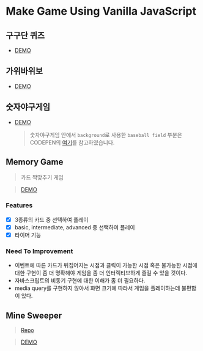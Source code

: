 # Make Game Using Vanilla JavaScript

## 구구단 퀴즈

-   [DEMO](https://codepen.io/jjanmo/pen/GRgMBRp?editors=0010)

## 가위바위보

-   [DEMO](https://codepen.io/jjanmo/pen/abOogBM)

## 숫자야구게임

-   [DEMO](https://codepen.io/jjanmo/pen/WNvrGex)

    > 숫자야구게임 안에서 `background`로 사용한 `baseball field` 부분은 CODEPEN의 [여기](https://codepen.io/AniG2017/pen/dZYeLQ)를 참고하였습니다.

## Memory Game

> 카드 짝맞추기 게임

> [DEMO](https://48f1l.csb.app/)

### Features

-   [x] 3종류의 카드 중 선택하여 플레이
-   [x] basic, intermediate, advanced 중 선택하여 플레이
-   [x] 타이머 기능

### Need To Improvement

-   이벤트에 따른 카드가 뒤집어지는 시점과 클릭이 가능한 시점 혹은 불가능한 시점에 대한 구현이 좀 더 명확해야 게임을 좀 더 인터렉티브하게 즐길 수 있을 것이다.
-   자바스크립트의 비동기 구현에 대한 이해가 좀 더 필요하다.
-   media query를 구현하지 않아서 화면 크기에 따라서 게임을 플레이하는데 불편함이 있다.

## Mine Sweeper

> [Repo](https://github.com/jjanmo/jjanmo.github.io-minesweeper)

> [DEMO](https://jjanmo.github.io/jjanmo.github.io-minesweeper/)
